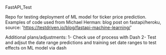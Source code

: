 FastAPI_Test

Repo for testing deployment of ML model for ticker price prediction. Examples of code used from Michael Herman: blog post on fastapi/heroku, source: 'https://testdriven.io/blog/fastapi-machine-learning/'

Additional plans/adjustments:
1- Check use of process with Dash
2- Test and adjsut the date range predictions and training set date ranges to test effects on ML model via dash
